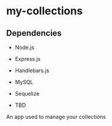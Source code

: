 # my-collections

## Dependencies
- Node.js
- Express.js
- Handlebars.js
- MySQL
- Sequelize

- TBD

An app used to manage your collections
